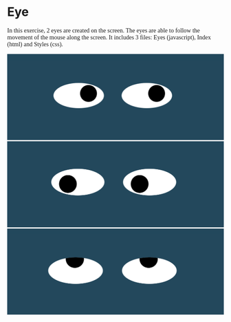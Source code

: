 # Eye
<p style="font-family:monaco"> In this exercise, 2 eyes are created on the screen. The eyes are able to follow the movement of the mouse along the screen. 
It includes 3 files: Eyes (javascript), Index (html) and Styles (css).</p>
<div>
  
<img src="EyeImage1.png" alt="Looks to the right" width="600" height="200">
<img src="EyeImage2.png" alt="Looks to the left" width="600" height="200"> 
<img src="EyeImage3.png" alt="Looks up!" width="600" height="200"> 

